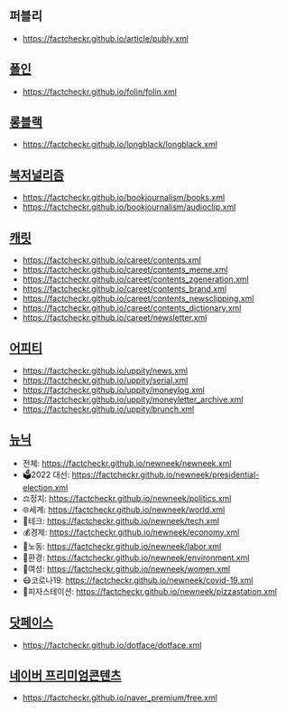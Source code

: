 ## 퍼블리
- https://factcheckr.github.io/article/publy.xml

## [폴인](https://github.com/factcheckr/folin)
- https://factcheckr.github.io/folin/folin.xml

## [롱블랙](https://github.com/factcheckr/longblack)
- https://factcheckr.github.io/longblack/longblack.xml

## [북저널리즘](https://github.com/factcheckr/bookjournalism)
- https://factcheckr.github.io/bookjournalism/books.xml
- https://factcheckr.github.io/bookjournalism/audioclip.xml

## [캐릿](https://github.com/factcheckr/careet)
- https://factcheckr.github.io/careet/contents.xml
- https://factcheckr.github.io/careet/contents_meme.xml
- https://factcheckr.github.io/careet/contents_zgeneration.xml
- https://factcheckr.github.io/careet/contents_brand.xml
- https://factcheckr.github.io/careet/contents_newsclipping.xml
- https://factcheckr.github.io/careet/contents_dictionary.xml
- https://factcheckr.github.io/careet/newsletter.xml

## [어피티](https://github.com/factcheckr/uppity)
- https://factcheckr.github.io/uppity/news.xml
- https://factcheckr.github.io/uppity/serial.xml
- https://factcheckr.github.io/uppity/moneylog.xml
- https://factcheckr.github.io/uppity/moneyletter_archive.xml
- https://factcheckr.github.io/uppity/brunch.xml

## [뉴닉](https://github.com/factcheckr/newneek)
- 전체: https://factcheckr.github.io/newneek/newneek.xml
- 🗳2022 대선: https://factcheckr.github.io/newneek/presidential-election.xml
- ⚖️정치: https://factcheckr.github.io/newneek/politics.xml
- 🌐세계: https://factcheckr.github.io/newneek/world.xml
- 🤖테크: https://factcheckr.github.io/newneek/tech.xml
- 💰경제: https://factcheckr.github.io/newneek/economy.xml
- 💪노동: https://factcheckr.github.io/newneek/labor.xml
- 🌳환경: https://factcheckr.github.io/newneek/environment.xml
- 🧑여성: https://factcheckr.github.io/newneek/women.xml
- 😷코로나19: https://factcheckr.github.io/newneek/covid-19.xml
- 🍕피자스테이션: https://factcheckr.github.io/newneek/pizzastation.xml

## [닷페이스](https://github.com/factcheckr/dotface)
- https://factcheckr.github.io/dotface/dotface.xml

## [네이버 프리미엄콘텐츠](https://github.com/factcheckr/naver_premium)
- https://factcheckr.github.io/naver_premium/free.xml
